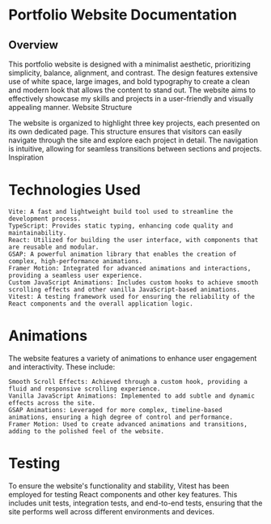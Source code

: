 # Portfolio Website Documentation

## Overview

This portfolio website is designed with a minimalist aesthetic, prioritizing simplicity, balance, alignment, and contrast. The design features extensive use of white space, large images, and bold typography to create a clean and modern look that allows the content to stand out. The website aims to effectively showcase my skills and projects in a user-friendly and visually appealing manner.
Website Structure

The website is organized to highlight three key projects, each presented on its own dedicated page. This structure ensures that visitors can easily navigate through the site and explore each project in detail. The navigation is intuitive, allowing for seamless transitions between sections and projects.
Inspiration

# Technologies Used

    Vite: A fast and lightweight build tool used to streamline the development process.
    TypeScript: Provides static typing, enhancing code quality and maintainability.
    React: Utilized for building the user interface, with components that are reusable and modular.
    GSAP: A powerful animation library that enables the creation of complex, high-performance animations.
    Framer Motion: Integrated for advanced animations and interactions, providing a seamless user experience.
    Custom JavaScript Animations: Includes custom hooks to achieve smooth scrolling effects and other vanilla JavaScript-based animations.
    Vitest: A testing framework used for ensuring the reliability of the React components and the overall application logic.

# Animations

The website features a variety of animations to enhance user engagement and interactivity. These include:

    Smooth Scroll Effects: Achieved through a custom hook, providing a fluid and responsive scrolling experience.
    Vanilla JavaScript Animations: Implemented to add subtle and dynamic effects across the site.
    GSAP Animations: Leveraged for more complex, timeline-based animations, ensuring a high degree of control and performance.
    Framer Motion: Used to create advanced animations and transitions, adding to the polished feel of the website.

# Testing

To ensure the website's functionality and stability, Vitest has been employed for testing React components and other key features. This includes unit tests, integration tests, and end-to-end tests, ensuring that the site performs well across different environments and devices.
